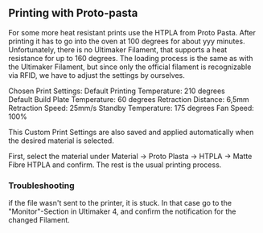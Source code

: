 ## Printing with Proto-pasta

For some more heat resistant prints use the HTPLA from Proto Pasta. After printing it has to go into the oven at 100 degrees for about yyy minutes. Unfortunately, there is no Ultimaker Filament, that supports a heat resistance for up to 160 degrees. The loading process is the same as with the Ultimaker Filament, but since only the official filament is recognizable via RFID, we have to adjust the settings by ourselves.

Chosen Print Settings:
Default Printing Temperature: 210 degrees  
Default Build Plate Temperature: 60 degrees
Retraction Distance: 6,5mm
Retraction Speed: 25mm/s
Standby Temperature: 175 degrees
Fan Speed: 100%

This Custom Print Settings are also saved and applied automatically when the desired material is selected.

First, select the material under Material -> Proto Plasta -> HTPLA -> Matte Fibre HTPLA and confirm. The rest is the usual printing process.

### Troubleshooting
if the file wasn't sent to the printer, it is stuck. In that case go to the "Monitor"-Section in Ultimaker 4, and confirm the notification for the changed Filament.
